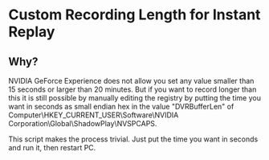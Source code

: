 # Custom Recording Length for Instant Replay

## Why?
NVIDIA GeForce Experience does not allow you set any value smaller than 15 seconds or larger than 20 minutes. But if you want to record longer than this it is still possible by manually editing the registry by putting the time you want in seconds as small endian hex in the value "DVRBufferLen" of Computer\HKEY_CURRENT_USER\Software\NVIDIA Corporation\Global\ShadowPlay\NVSPCAPS.

This script makes the process trivial. Just put the time you want in seconds and run it, then restart PC.
